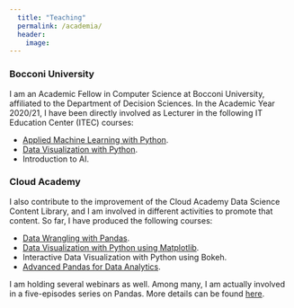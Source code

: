 ```yaml
---
  title: "Teaching"
  permalink: /academia/
  header:
    image:
---
```



### Bocconi University
I am an Academic Fellow in Computer Science at Bocconi University, affiliated to the Department of Decision Sciences.
In the Academic Year 2020/21, I have been directly involved as Lecturer in the following IT Education Center (ITEC) courses:
- [Applied Machine Learning with Python](https://www.unibocconi.it/wps/wcm/connect/4be7735f-883b-405a-aadb-5b09167929e2/AIC4+-+Applied+Machine+learning+with+Python.pdf?MOD=AJPERES&CVID=ns.ZwU7).
- [Data Visualization with Python](https://www.unibocconi.it/wps/wcm/connect/46d4dae5-5fac-4457-8397-400ee7743f55/AI03+-+Data+visualization+with+Python+-+Scheda.pdf?MOD=AJPERES&CVID=nhFlCSy).
- Introduction to AI.

### Cloud Academy
I also contribute to the improvement of the Cloud Academy Data Science Content Library, and I am involved in different activities to promote that content.
So far, I have produced the following courses:
 - [Data Wrangling with Pandas](https://cloudacademy.com/course/data-wrangling-with-pandas-1089/course-introduction/?context_resource=lp&context_id=1988).
 - [Data Visualization with Python using Matplotlib](https://cloudacademy.com/course/data-visualization-with-python-using-matplotlib-1127/course-introduction/?context_resource=lp&context_id=2148).
 - Interactive Data Visualization with Python using Bokeh.
 - [Advanced Pandas for Data Analytics](https://cloudacademy.com/course/advanced-pandas-for-data-analytics-1267/introduction/).

I am holding several webinars as well. Among many, I am actually involved in a five-episodes series on Pandas. More details can be found [here](https://github.com/cloudacademy/ca-pandas-webinars).
